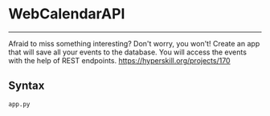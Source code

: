 # WebCalendarAPI
---
Afraid to miss something interesting? Don't worry, you won't! Create an app that will save all your events to the database. You will access the events with the help of REST endpoints.
https://hyperskill.org/projects/170

## Syntax
```
app.py
```
